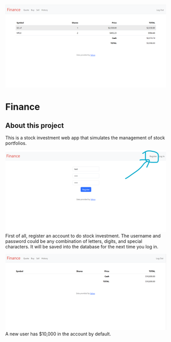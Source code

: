 ![](/Docs/Images/finance1.png)

# Finance

## About this project

This is a stock investment web app that simulates the management of stock portfolios.

![](/Docs/Images/finance2.png)
First of all, register an account to do stock investment. The username and password could be any combination of letters, digits, and special characters. It will be saved into the database for the next time you log in.

![](/Docs/Images/finance3.png)
A new user has $10,000 in the account by default.